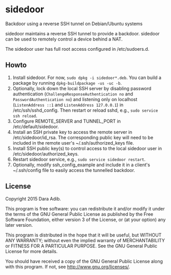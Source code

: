 # sidedoor

Backdoor using a reverse SSH tunnel on Debian/Ubuntu systems

sidedoor maintains a reverse SSH tunnel to provide a backdoor.
sidedoor can be used to remotely control a device behind a NAT.

The sidedoor user has full root access configured in /etc/sudoers.d.

## Howto

 1. Install sidedoor. For now, `sudo dpkg -i sidedoor*.deb`.
    You can build a package by running `dpkg-buildpackage -us -uc -b`.
 2. Optionally, lock down the local SSH server by disabling password
    authentication (`ChallengeResponseAuthentication no` and
    `PasswordAuthentication no`) and listening only on localhost
    (`ListenAddress ::1` and `ListenAddress 127.0.0.1`) in
    /etc/ssh/sshd_config. Then restart or reload sshd, e.g.,
    `sudo service ssh reload`.
 3. Configure REMOTE_SERVER and TUNNEL_PORT in /etc/default/sidedoor.
 4. Install an SSH private key to access the remote server in
    /etc/sidedoor/id_rsa. The corresponding public key will
    need to be included in the remote user's ~/.ssh/authorized_keys file.
 5. Install SSH public key(s) to control access to the local sidedoor user
    in /etc/sidedoor/authorized_keys.
 6. Restart sidedoor service, e.g., `sudo service sidedoor restart`.
 7. Optionally, modify ssh_config_example and include it in a client's
    ~/.ssh/config file to easily access the tunnelled backdoor.

## License

Copyright 2015 Dara Adib.

This program is free software: you can redistribute it and/or modify
it under the terms of the GNU General Public License as published by
the Free Software Foundation, either version 3 of the License, or
(at your option) any later version.

This program is distributed in the hope that it will be useful,
but WITHOUT ANY WARRANTY; without even the implied warranty of
MERCHANTABILITY or FITNESS FOR A PARTICULAR PURPOSE.  See the
GNU General Public License for more details.

You should have received a copy of the GNU General Public License
along with this program.  If not, see <http://www.gnu.org/licenses/>.
